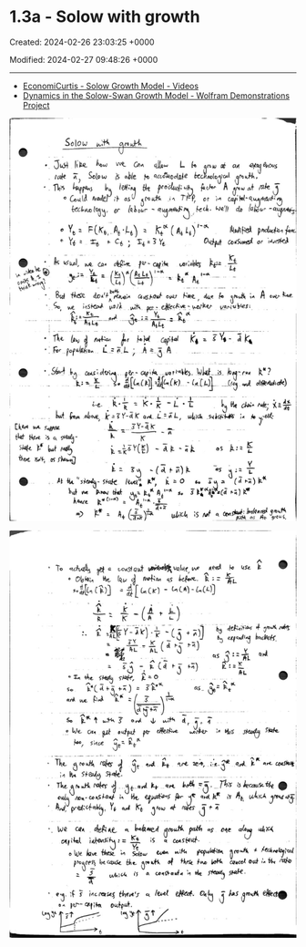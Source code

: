 # 1.3a - Solow with growth

Created: 2024-02-26 23:03:25 +0000

Modified: 2024-02-27 09:48:26 +0000

---

-   [EconomiCurtis - Solow Growth Model - Videos](https://sites.google.com/site/economicurtis/a-course-in-intermediate-macroeconomics/solow-growth-model-videos?authuser=0)
-   [Dynamics in the Solow-Swan Growth Model - Wolfram Demonstrations Project](https://demonstrations.wolfram.com/DynamicsInTheSolowSwanGrowthModel/)



![](../../media/Year-1-Macro-1.3a---Solow-with-growth-image1.jpeg)



![](../../media/Year-1-Macro-1.3a---Solow-with-growth-image2.jpeg)




